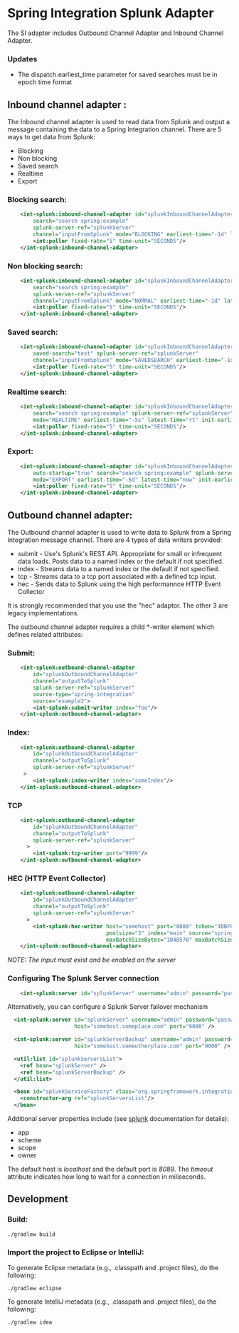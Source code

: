 Spring Integration Splunk Adapter
=================================================

The SI adapter includes Outbound Channel Adapter and Inbound Channel Adapter.

### Updates

* The dispatch.earliest_time parameter for saved searches must be in epoch time format

Inbound channel adapter :
-----------------------------------------------------------------------------
The Inbound channel adapter is used to read data from Splunk and output a message containing the data to a Spring Integration channel. There are 5 ways to get data from Splunk:

* Blocking
* Non blocking
* Saved search
* Realtime
* Export


### Blocking search:

```xml
	<int-splunk:inbound-channel-adapter id="splunkInboundChannelAdapter"
		search="search spring:example"
		splunk-server-ref="splunkServer"
		channel="inputFromSplunk" mode="BLOCKING" earliest-time="-1d" latest-time="now" init-earliest-time="-1d">
		<int:poller fixed-rate="5" time-unit="SECONDS"/>
	</int-splunk:inbound-channel-adapter>
```


### Non blocking search:

```xml
	<int-splunk:inbound-channel-adapter id="splunkInboundChannelAdapter"
		search="search spring:example"
		splunk-server-ref="splunkServer"
		channel="inputFromSplunk" mode="NORMAL" earliest-time="-1d" latest-time="now" init-earliest-time="-1d">
		<int:poller fixed-rate="5" time-unit="SECONDS"/>
	</int-splunk:inbound-channel-adapter>
```


### Saved search:

```xml
	<int-splunk:inbound-channel-adapter id="splunkInboundChannelAdapter"
		saved-search="test" splunk-server-ref="splunkServer"
		channel="inputFromSplunk" mode="SAVEDSEARCH" earliest-time="-1d" latest-time="now" init-earliest-time="-1d">
		<int:poller fixed-rate="5" time-unit="SECONDS"/>
	</int-splunk:inbound-channel-adapter>
```


### Realtime search:

```xml
	<int-splunk:inbound-channel-adapter id="splunkInboundChannelAdapter"
		search="search spring:example" splunk-server-ref="splunkServer" channel="inputFromSplunk"
		mode="REALTIME" earliest-time="-5s" latest-time="rt" init-earliest-time="-1d">
		<int:poller fixed-rate="5" time-unit="SECONDS"/>
	</int-splunk:inbound-channel-adapter>
```

### Export:

```xml
	<int-splunk:inbound-channel-adapter id="splunkInboundChannelAdapter"
		auto-startup="true" search="search spring:example" splunk-server-ref="splunkServer" channel="inputFromSplunk"
		mode="EXPORT" earliest-time="-5d" latest-time="now" init-earliest-time="-1d">
		<int:poller fixed-rate="5" time-unit="SECONDS"/>
	</int-splunk:inbound-channel-adapter>
```

Outbound channel adapter:
----------------------------------------------------------------------------------------------

The Outbound channel adapter is used to write data to Splunk from a Spring Integration message channel. There are 4 types of data writers provided:

* submit - Use's Splunk's REST API. Appropriate for small or infrequent data loads. Posts data to a named index or the default if not specified.
* index - Streams data to a named index or the default if not specified.
* tcp - Streams data to a tcp port associated with a defined tcp input.
* hec - Sends data to Splunk using the high performannce HTTP Event Collector

It is strongly recommended that you use the "hec" adaptor. The other 3 are legacy implementations.

The outbound channel adapter requires a child *-writer element which defines related attributes:

### Submit:

```xml
	<int-splunk:outbound-channel-adapter
		id="splunkOutboundChannelAdapter"
		channel="outputToSplunk"
		splunk-server-ref="splunkServer"
		source-type="spring-integration"
		source="example2">
		<int-splunk:submit-writer index="foo"/>
	</int-splunk:outbound-channel-adapter>
```

### Index:

```xml
	<int-splunk:outbound-channel-adapter
		id="splunkOutboundChannelAdapter"
		channel="outputToSplunk"
		splunk-server-ref="splunkServer"
	 >
		<int-splunk:index-writer index="someIndex"/>
	</int-splunk:outbound-channel-adapter>
```

### TCP

```xml
	<int-splunk:outbound-channel-adapter
		id="splunkOutboundChannelAdapter"
		channel="outputToSplunk"
		splunk-server-ref="splunkServer"
	  >
		<int-splunk:tcp-writer port="9999"/>
	</int-splunk:outbound-channel-adapter>
```

### HEC (HTTP Event Collector)

```xml
	<int-splunk:outbound-channel-adapter
		id="splunkOutboundChannelAdapter"
		channel="outputToSplunk"
		splunk-server-ref="splunkServer"
	  >
		<int-splunk:hec-writer host="somehost" port="8088" token="4DBFC24E-19A2-4D31-9055-2139C818DBDD" https="false"
		                       poolsize="3" index="main" source="springintegration"  sourcetype="test" batchMode="true"
		                       maxBatchSizeBytes="1048576" maxBatchSizeEvents="50000" maxInactiveTimeBeforeBatchFlush="5000" />
	</int-splunk:outbound-channel-adapter>
```

*NOTE: The input must exist and be enabled on the server*

### Configuring The Splunk Server connection

```xml
	<int-splunk:server id="splunkServer" username="admin" password="password" timeout="5000" host="somehost.someplace.com" port="9000" />
```

Alternatively, you can configure a Splunk Server failover mechanism

```xml
  <int-splunk:server id="splunkServer" username="admin" password="password" timeout="5000"
  					 host="somehost.someplace.com" port="9000" />

  <int-splunk:server id="splunkServerBackup" username="admin" password="password" timeout="5000"
   					 host="somehost.someotherplace.com" port="9000" />

  <util:list id="splunkServersList">
    <ref bean="splunkServer" />
    <ref bean="splunkServerBackup" />
  </util:list>

  <bean id="splunkServiceFactory" class="org.springframework.integration.splunk.support.SplunkServiceFactory">
    <constructor-arg ref="splunkServersList"/>
  </bean>
```

Additional server properties include (see [splunk](http://docs.splunk.com/Documentation/Splunk/latest) documentation for details):

* app
* scheme
* scope
* owner

The default host is *localhost* and the default port is *8089*. The *timeout* attribute indicates how long to wait for a connection in miliseconds.


Development
-----------------
### Build:

	./gradlew build

### Import the project to Eclipse or IntelliJ:

To generate Eclipse metadata (e.g., .classpath and .project files), do the following:

	./gradlew eclipse

To generate IntelliJ metadata (e.g., .classpath and .project files), do the following:

	./gradlew idea
